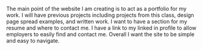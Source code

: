 The main point of the website I am creating is to act as a portfolio for my work. I will have previous projects including projects from this class, design page spread examples, and written work. I want to have a section for my resume and where to contact me. I have a link to my linked in profile to allow employers to easily find and contact me. Overall I want the site to be simple and easy to navigate. 
